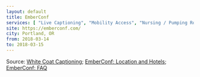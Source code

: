 ```yaml
---
layout: default
title: EmberConf
services: [ "Live Captioning", "Mobility Access", "Nursing / Pumping Room", "Dietary Accommodation", "Childcare" ]
site: https://emberconf.com/
city: Portland, OR
from: 2018-03-14
to: 2018-03-15
---
```


Source: [White Coat Captioning](http://www.whitecoatcaptioning.com/); [EmberConf: Location and Hotels](https://emberconf.com/location-and-hotels.html); [EmberConf: FAQ](https://emberconf.com/faqs.html)
